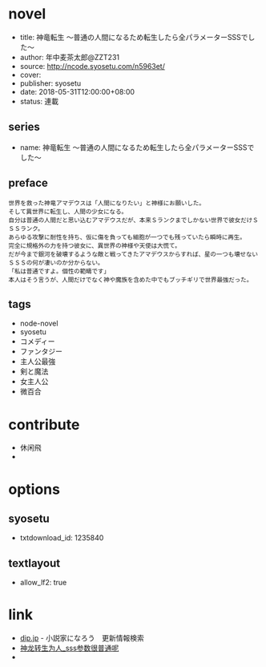 # novel

- title: 神竜転生 ～普通の人間になるため転生したら全パラメーターSSSでした～
- author: 年中麦茶太郎@ZZT231
- source: http://ncode.syosetu.com/n5963et/
- cover:
- publisher: syosetu
- date: 2018-05-31T12:00:00+08:00
- status: 連載

## series

- name: 神竜転生 ～普通の人間になるため転生したら全パラメーターSSSでした～

## preface


```
世界を救った神竜アマデウスは「人間になりたい」と神様にお願いした。
そして異世界に転生し、人間の少女になる。
自分は普通の人間だと思い込むアマデウスだが、本来Ｓランクまでしかない世界で彼女だけＳＳＳランク。
あらゆる攻撃に耐性を持ち、仮に傷を負っても細胞が一つでも残っていたら瞬時に再生。
完全に規格外の力を持つ彼女に、異世界の神様や天使は大慌て。
だが今まで銀河を破壊するような敵と戦ってきたアマデウスからすれば、星の一つも壊せないＳＳＳの何が凄いのか分からない。
「私は普通ですよ。個性の範疇です」
本人はそう言うが、人間だけでなく神や魔族を含めた中でもブッチギリで世界最強だった。
```

## tags

- node-novel
- syosetu
- コメディー
- ファンタジー
- 主人公最強
- 剣と魔法
- 女主人公
- 微百合

# contribute

- 休闲飛
- 

# options

## syosetu

- txtdownload_id: 1235840

## textlayout

- allow_lf2: true

# link

- [dip.jp](https://narou.dip.jp/search.php?text=n5963et&novel=all&genre=all&new_genre=all&length=0&down=0&up=100) - 小説家になろう　更新情報検索
- [神龙转生为人_sss参数很普通呢](https://tieba.baidu.com/f?kw=%E7%A5%9E%E9%BE%99%E8%BD%AC%E7%94%9F%E4%B8%BA%E4%BA%BA_sss%E5%8F%82%E6%95%B0%E5%BE%88%E6%99%AE%E9%80%9A%E5%91%A2&ie=utf-8 "神龙转生为人_sss参数很普通呢")
- 


